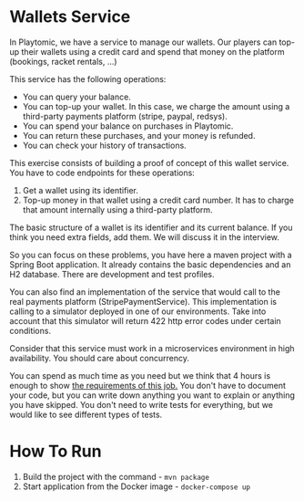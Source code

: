 # Wallets Service
In Playtomic, we have a service to manage our wallets. Our players can top-up their wallets using a credit card and spend that money on the platform (bookings, racket rentals, ...)

This service has the following operations:
- You can query your balance.
- You can top-up your wallet. In this case, we charge the amount using a third-party payments platform (stripe, paypal, redsys).
- You can spend your balance on purchases in Playtomic. 
- You can return these purchases, and your money is refunded.
- You can check your history of transactions.

This exercise consists of building a proof of concept of this wallet service.
You have to code endpoints for these operations:
1. Get a wallet using its identifier.
1. Top-up money in that wallet using a credit card number. It has to charge that amount internally using a third-party platform.

The basic structure of a wallet is its identifier and its current balance. If you think you need extra fields, add them. We will discuss it in the interview. 

So you can focus on these problems, you have here a maven project with a Spring Boot application. It already contains
the basic dependencies and an H2 database. There are development and test profiles.

You can also find an implementation of the service that would call to the real payments platform (StripePaymentService).
This implementation is calling to a simulator deployed in one of our environments. Take into account
that this simulator will return 422 http error codes under certain conditions.

Consider that this service must work in a microservices environment in high availability. You should care about concurrency.

You can spend as much time as you need but we think that 4 hours is enough to show [the requirements of this job.](OFFER.md)
You don't have to document your code, but you can write down anything you want to explain or anything you have skipped.
You don't need to write tests for everything, but we would like to see different types of tests.

# How To Run
1. Build the project with the command - `mvn package`
2. Start application from the Docker image - `docker-compose up`